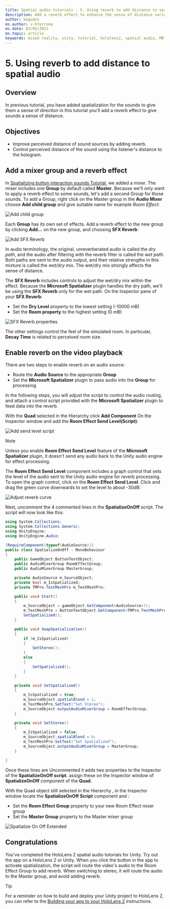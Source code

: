 ```yaml
---
title: Spatial audio tutorials - 5. Using reverb to add distance to spatial audio
description: Add a reverb effect to enhance the sense of distance variation to spatial audio.
author: kegodin
ms.author: v-hferrone
ms.date: 02/05/2021
ms.topic: article
keywords: mixed reality, unity, tutorial, hololens2, spatial audio, MRTK, mixed reality toolkit, UWP, Windows 10, HRTF, head-related transfer function, reverb, Microsoft Spatializer, audio mixer, SFX reverb
---
```


# 5. Using reverb to add distance to spatial audio

## Overview

In previous tutorial, you have added spatialization for the sounds to give them a sense of direction in this tutorial you'll add a reverb effect to give sounds a sense of distance.

## Objectives

* Improve perceived distance of sound sources by adding reverb.
* Control perceived distance of the sound using the listener's distance to the hologram.

## Add a mixer group and a reverb effect

In [Spatializing button interaction sounds Tutorial](unity-spatial-audio-ch2.md), we added a mixer. The mixer includes one **Group** by default called **Master**. Because we'll only want to apply a reverb effect to some sounds, let's add a second Group for those sounds. To add a Group, right click on the Master group in the **Audio Mixer** choose **Add child group** and give suitable name for example _Room Effect_:

![Add child group](images/spatial-audio/spatial-audio-05-section1-step1-1.png)

Each **Group** has its own set of effects. Add a reverb effect to the new group by clicking **Add...** on the new group, and choosing **SFX Reverb**:

![Add SFX Reverb](images/spatial-audio/spatial-audio-05-section1-step1-2.png)

In audio terminology, the original, unreverberated audio is called the _dry path_, and the audio after filtering with the reverb filter is called the _wet path_. Both paths are sent to the audio output, and their relative strengths in this mixture is called the _wet/dry mix_. The wet/dry mix strongly affects the sense of distance.

The **SFX Reverb** includes controls to adjust the wet/dry mix within the effect. Because the **Microsoft Spatializer** plugin handles the dry path, we'll be using the **SFX Reverb** only for the wet path. On the Inspector pane of your **SFX Reverb**:

* Set the **Dry Level** property to the lowest setting (-10000 mB)
* Set the **Room property** to the highest setting (0 mB)

![SFX Reverb properties](images/spatial-audio/spatial-audio-05-section1-step1-3.png)

The other settings control the feel of the simulated room. In particular, **Decay Time** is related to perceived room size.

## Enable reverb on the video playback

There are two steps to enable reverb on an audio source:

* Route the **Audio Source** to the appropriate **Group**
* Set the **Microsoft Spatializer** plugin to pass audio into the **Group** for processing

In the following steps, you will adjust the script to control the audio routing, and attach a control script provided with the **Microsoft Spatializer** plugin to feed data into the reverb.

With the **Quad** selected in the Hierarchy click **Add Component** On the Inspector window and add the **Room Effect Send Level(Script)**:

![Add send level script](images/spatial-audio/spatial-audio-05-section2-step1-1.png)

> [!NOTE]
> Unless you enable **Room Effect Send Level** feature of the **Microsoft Spatializer** plugin, it doesn't send any audio back to the Unity audio engine for effect processing.

The **Room Effect Send Level** component includes a graph control that sets the level of the audio sent to the Unity audio engine for reverb processing. To open the graph control, click on the **Room Effect Send Level**.  Click and drag the green curve downwards to set the level to about -30dB:

![Adjust reverb curve](images/spatial-audio/spatial-audio-05-section2-step1-2.png)

Next, uncomment the 4 commented lines in the **SpatializeOnOff** script. The script will now look like this:

```c#
using System.Collections;
using System.Collections.Generic;
using UnityEngine;
using UnityEngine.Audio;

[RequireComponent(typeof(AudioSource))]
public class SpatializeOnOff : MonoBehaviour
{
    public GameObject ButtonTextObject;
    public AudioMixerGroup RoomEffectGroup;
    public AudioMixerGroup MasterGroup;

    private AudioSource m_SourceObject;
    private bool m_IsSpatialized;
    private TMPro.TextMeshPro m_TextMeshPro;

    public void Start()
    {
        m_SourceObject = gameObject.GetComponent<AudioSource>();
        m_TextMeshPro = ButtonTextObject.GetComponent<TMPro.TextMeshPro>();
        SetSpatialized();
    }

    public void SwapSpatialization()
    {
        if (m_IsSpatialized)
        {
            SetStereo();
        }
        else
        {
            SetSpatialized();
        }
    }

    private void SetSpatialized()
    {
        m_IsSpatialized = true;
        m_SourceObject.spatialBlend = 1;
        m_TextMeshPro.SetText("Set Stereo");
        m_SourceObject.outputAudioMixerGroup = RoomEffectGroup;
    }

    private void SetStereo()
    {
        m_IsSpatialized = false;
        m_SourceObject.spatialBlend = 0;
        m_TextMeshPro.SetText("Set Spatialized");
        m_SourceObject.outputAudioMixerGroup = MasterGroup;
    }

}
```

Once these lines are Uncommented  it adds two properties to the Inspector of the **SpatializeOnOff script**. assign these on the Inspector window of **SpatializeOnOff** component of the **Quad**.

With the Quad object still selected in the Hierarchy , in the Inspector window locate the **SpatializeOnOff Script** component and :

* Set the **Room Effect Group** property to your new Room Effect mixer group
* Set the **Master Group** property to the Master mixer group

![Spatialize On Off Extended](images/spatial-audio/spatial-audio-05-section2-step1-3.png)

## Congratulations

You've completed the HoloLens 2 spatial audio tutorials for Unity. Try out the app on a HoloLens 2 or Unity. When you click the button in the app to activate spatialization, the script will route the video's audio to the Room Effect Group to add reverb. When switching to stereo, it will route the audio to the Master group, and avoid adding reverb.

> [!TIP]
> For a reminder on how to build and deploy your Unity project to HoloLens 2, you can refer to the [Building your app to your HoloLens 2](mr-learning-base-02.md#building-your-application-to-your-hololens-2) instructions.
